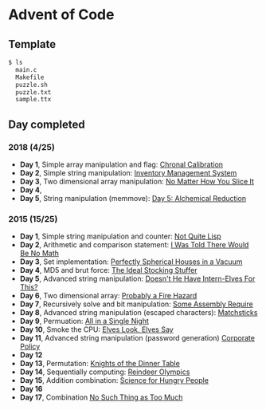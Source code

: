 # Advent of Code

## Template

``` sh
$ ls
  main.c
  Makefile
  puzzle.sh
  puzzle.txt
  sample.ttx
```

## Day completed

### 2018 (4/25)

 + **Day 1**, Simple array manipulation and flag: [Chronal Calibration](https://adventofcode.com/2018/day/1)
 + **Day 2**, Simple string manipulation: [Inventory Management System](https://adventofcode.com/2018/day/2)
 + **Day 3**, Two dimensional array manipulation: [No Matter How You Slice It](https://adventofcode.com/2018/day/3)
 + **Day 4**,
 + **Day 5**, String manipulation (memmove): [Day 5: Alchemical Reduction](https://adventofcode.com/2018/day/5)

### 2015 (15/25)

 + **Day 1**, Simple string manipulation and counter: [Not Quite Lisp](https://adventofcode.com/2015/day/1)
 + **Day 2**, Arithmetic and comparison statement: [I Was Told There Would Be No Math](https://adventofcode.com/2015/day/2)
 + **Day 3**, Set implementation: [Perfectly Spherical Houses in a Vacuum](https://adventofcode.com/2015/day/3)
 + **Day 4**, MD5 and brut force: [The Ideal Stocking Stuffer](https://adventofcode.com/2015/day/4)
 + **Day 5**, Advanced string manipulation: [Doesn't He Have Intern-Elves For This?](https://adventofcode.com/2015/day/5)
 + **Day 6**, Two dimensional array: [Probably a Fire Hazard](https://adventofcode.com/2015/day/6)
 + **Day 7**, Recursively solve and bit manipulation: [Some Assembly Require](https://adventofcode.com/2015/day/7)
 + **Day 8**, Advanced string manipulation (escaped characters): [Matchsticks](https://adventofcode.com/2015/day/8)
 + **Day 9**, Permuation: [All in a Single Night](https://adventofcode.com/2015/day/9)
 + **Day 10**, Smoke the CPU: [Elves Look, Elves Say](https://adventofcode.com/2015/day/10)
 + **Day 11**, Advanced string manipulation (password generation) [Corporate Policy](https://adventofcode.com/2015/day/11)
 + **Day 12**
 + **Day 13**, Permutation: [Knights of the Dinner Table](https://adventofcode.com/2015/day/13)
 + **Day 14**, Sequentially computing: [Reindeer Olympics](https://adventofcode.com/2015/day/14)
 + **Day 15**, Addition combination: [Science for Hungry People](https://adventofcode.com/2015/day/15)
 + **Day 16**
 + **Day 17**, Combination [No Such Thing as Too Much](https://adventofcode.com/2015/day/17)
